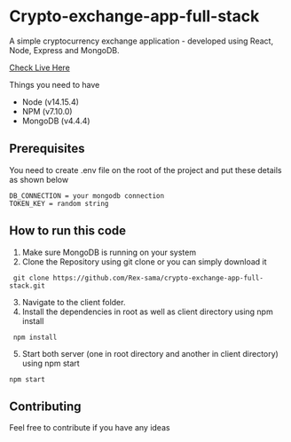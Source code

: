 # Crypto-exchange-app-full-stack

A simple cryptocurrency exchange application  - developed using React, Node, Express and MongoDB.

 <a href="https://crypto-exchange-app-full-stack.herokuapp.com/">Check Live Here</a> 

Things you need to have
- Node (v14.15.4)
- NPM (v7.10.0)
- MongoDB (v4.4.4)

## Prerequisites

You need to create .env file on the root of the project and put these details as shown below

```console
DB_CONNECTION = your mongodb connection
TOKEN_KEY = random string
```

## How to run this code

1. Make sure MongoDB is running on your system
2. Clone the Repository using git clone or you can simply download it 
```console
 git clone https://github.com/Rex-sama/crypto-exchange-app-full-stack.git
```
3. Navigate to the client folder.
4. Install the dependencies in root as well as client directory using npm install
```console
 npm install
```
5. Start both server (one in root directory and another in client directory) using npm start
```console
npm start
```

## Contributing

Feel free to contribute if you have any ideas 




